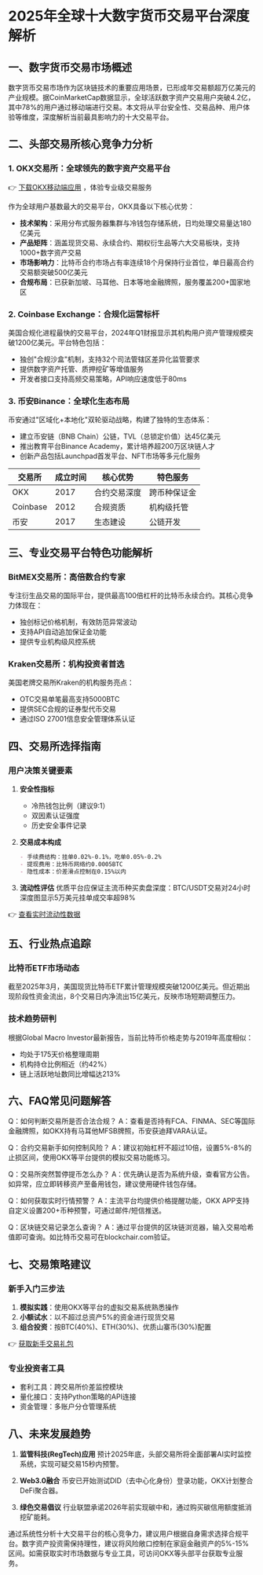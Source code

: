 # 2025年全球十大数字货币交易平台深度解析

## 一、数字货币交易市场概述

数字货币交易市场作为区块链技术的重要应用场景，已形成年交易额超万亿美元的产业规模。据CoinMarketCap数据显示，全球活跃数字资产交易用户突破4.2亿，其中78%的用户通过移动端进行交易。本文将从平台安全性、交易品种、用户体验等维度，深度解析当前最具影响力的十大交易平台。

## 二、头部交易所核心竞争力分析

### 1. OKX交易所：全球领先的数字资产交易平台

👉 [下载OKX移动端应用](https://bit.ly/okx_welcome) ，体验专业级交易服务

作为全球用户基数最大的交易平台，OKX具备以下核心优势：
- **技术架构**：采用分布式服务器集群与冷钱包存储系统，日均处理交易量达180亿美元
- **产品矩阵**：涵盖现货交易、永续合约、期权衍生品等六大交易板块，支持1000+数字资产交易
- **市场影响力**：比特币合约市场占有率连续18个月保持行业首位，单日最高合约交易额突破500亿美元
- **合规布局**：已获新加坡、马耳他、日本等地金融牌照，服务覆盖200+国家地区

### 2. Coinbase Exchange：合规化运营标杆

美国合规化进程最快的交易平台，2024年Q1财报显示其机构用户资产管理规模突破1200亿美元。平台特色包括：
- 独创"合规沙盒"机制，支持32个司法管辖区差异化监管要求
- 提供数字资产托管、质押挖矿等增值服务
- 开发者接口支持高频交易策略，API响应速度低于80ms

### 3. 币安Binance：全球化生态布局

币安通过"区域化+本地化"双轮驱动战略，构建了独特的生态体系：
- 建立币安链（BNB Chain）公链，TVL（总锁定价值）达45亿美元
- 推出教育平台Binance Academy，累计培养超200万区块链人才
- 创新产品包括Launchpad首发平台、NFT市场等多元化服务

| 交易所 | 成立时间 | 核心优势 | 特色服务 |
|--------|----------|----------|----------|
| OKX | 2017 | 合约交易深度 | 跨币种保证金 |
| Coinbase | 2012 | 合规资质 | 机构级托管 |
| 币安 | 2017 | 生态建设 | 公链开发 |

## 三、专业交易平台特色功能解析

### BitMEX交易所：高倍数合约专家

专注衍生品交易的国际平台，提供最高100倍杠杆的比特币永续合约。其核心竞争力体现在：
- 独创标记价格机制，有效防范异常波动
- 支持API自动追加保证金功能
- 提供专业机构级风控系统

### Kraken交易所：机构投资者首选

美国老牌交易所Kraken的机构服务亮点：
- OTC交易单笔最高支持5000BTC
- 提供SEC合规的证券型代币交易
- 通过ISO 27001信息安全管理体系认证

## 四、交易所选择指南

### 用户决策关键要素

1. **安全性指标**
   - 冷热钱包比例（建议9:1）
   - 双因素认证强度
   - 历史安全事件记录

2. **交易成本构成**
   ```markdown
   - 手续费结构：挂单0.02%-0.1%，吃单0.05%-0.2%
   - 提现费用：比特币网络约0.0005BTC
   - 隐性成本：价差滑点控制在0.15%以内
   ```

3. **流动性评估**
   优质平台应保证主流币种买卖盘深度：BTC/USDT交易对24小时深度图显示5万美元挂单成交率超98%

👉 [查看实时流动性数据](https://bit.ly/okx_welcome) 

## 五、行业热点追踪

### 比特币ETF市场动态
截至2025年3月，美国现货比特币ETF累计管理规模突破1200亿美元。但近期出现阶段性资金流出，8个交易日内净流出15亿美元，反映市场短期调整压力。

### 技术趋势研判
根据Global Macro Investor最新报告，当前比特币价格走势与2019年高度相似：
- 均处于175天价格整理周期
- 机构持仓比例相近（约42%）
- 链上活跃地址数同比增幅达213%

## 六、FAQ常见问题解答

Q：如何判断交易所是否合法合规？
A：查看是否持有FCA、FINMA、SEC等国际金融牌照，如OKX持有马耳他MFSB牌照，币安获迪拜VARA认证。

Q：合约交易新手如何控制风险？
A：建议初始杠杆不超过10倍，设置5%-8%的止损区间，使用OKX等平台提供的模拟交易功能练习。

Q：交易所突然暂停提币怎么办？
A：优先确认是否为系统升级，查看官方公告。如异常，应立即转移资产至备用钱包，建议使用硬件钱包存储。

Q：如何获取实时行情预警？
A：主流平台均提供价格提醒功能，OKX APP支持自定义设置200+币种预警，可通过邮件/短信推送。

Q：区块链交易记录怎么查询？
A：通过平台提供的区块链浏览器，输入交易哈希值即可查询。如比特币交易可在blockchair.com验证。

## 七、交易策略建议

### 新手入门三步法
1. **模拟实践**：使用OKX等平台的虚拟交易系统熟悉操作
2. **小额试水**：以不超过总资产5%的资金进行现货交易
3. **组合投资**：按BTC(40%)、ETH(30%)、优质山寨币(30%)配置

👉 [获取新手交易礼包](https://bit.ly/okx_welcome) 

### 专业投资者工具
- 套利工具：跨交易所价差监控模块
- 量化接口：支持Python策略的API连接
- 资金管理：多账户分仓管理系统

## 八、未来发展趋势

1. **监管科技(RegTech)应用**
   预计2025年底，头部交易所将全面部署AI实时监控系统，实现可疑交易15秒内预警。

2. **Web3.0融合**
   币安已开始测试DID（去中心化身份）登录功能，OKX计划整合DeFi聚合器。

3. **绿色交易倡议**
   行业联盟承诺2026年前实现碳中和，通过购买碳信用额度抵消挖矿能耗。

通过系统性分析十大交易平台的核心竞争力，建议用户根据自身需求选择合规平台。数字资产投资需保持理性，建议将风险敞口控制在家庭金融资产的5%-15%区间。如需获取实时市场数据与专业工具，可访问OKX等头部平台获取专业服务。